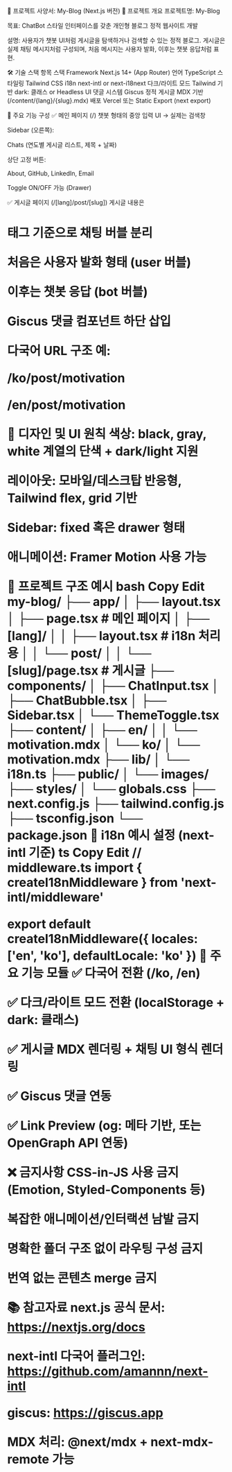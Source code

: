 📘 프로젝트 사양서: My-Blog (Next.js 버전)
🧾 프로젝트 개요
프로젝트명: My-Blog

목표: ChatBot 스타일 인터페이스를 갖춘 개인형 블로그 정적 웹사이트 개발

설명: 사용자가 챗봇 UI처럼 게시글을 탐색하거나 검색할 수 있는 정적 블로그.
게시글은 실제 채팅 메시지처럼 구성되며, 처음 메시지는 사용자 발화, 이후는 챗봇 응답처럼 표현.

🛠 기술 스택
항목	스택
Framework	Next.js 14+ (App Router)
언어	TypeScript
스타일링	Tailwind CSS
i18n	next-intl or next-i18next
다크/라이트 모드	Tailwind 기반 dark: 클래스 or Headless UI
댓글 시스템	Giscus
정적 게시글	MDX 기반 (/content/{lang}/{slug}.mdx)
배포	Vercel 또는 Static Export (next export)

🧱 주요 기능 구성
✅ 메인 페이지 (/)
챗봇 형태의 중앙 입력 UI → 실제는 검색창

Sidebar (오른쪽):

Chats (연도별 게시글 리스트, 제목 + 날짜)

상단 고정 버튼:

About, GitHub, LinkedIn, Email

Toggle ON/OFF 가능 (Drawer)

✅ 게시글 페이지 (/[lang]/post/[slug])
게시글 내용은 <h1> 태그 기준으로 채팅 버블 분리

처음은 사용자 발화 형태 (user 버블)

이후는 챗봇 응답 (bot 버블)

Giscus 댓글 컴포넌트 하단 삽입

다국어 URL 구조 예:

/ko/post/motivation

/en/post/motivation

🎨 디자인 및 UI 원칙
색상: black, gray, white 계열의 단색 + dark/light 지원

레이아웃: 모바일/데스크탑 반응형, Tailwind flex, grid 기반

Sidebar: fixed 혹은 drawer 형태

애니메이션: Framer Motion 사용 가능

📁 프로젝트 구조 예시
bash
Copy
Edit
my-blog/
├── app/
│   ├── layout.tsx
│   ├── page.tsx               # 메인 페이지
│   ├── [lang]/
│   │   ├── layout.tsx         # i18n 처리용
│   │   └── post/
│   │       └── [slug]/page.tsx  # 게시글
├── components/
│   ├── ChatInput.tsx
│   ├── ChatBubble.tsx
│   ├── Sidebar.tsx
│   └── ThemeToggle.tsx
├── content/
│   ├── en/
│   │   └── motivation.mdx
│   └── ko/
│       └── motivation.mdx
├── lib/
│   └── i18n.ts
├── public/
│   └── images/
├── styles/
│   └── globals.css
├── next.config.js
├── tailwind.config.js
├── tsconfig.json
└── package.json
💬 i18n 예시 설정 (next-intl 기준)
ts
Copy
Edit
// middleware.ts
import { createI18nMiddleware } from 'next-intl/middleware'

export default createI18nMiddleware({
  locales: ['en', 'ko'],
  defaultLocale: 'ko'
})
🔧 주요 기능 모듈
✅ 다국어 전환 (/ko, /en)

✅ 다크/라이트 모드 전환 (localStorage + dark: 클래스)

✅ 게시글 MDX 렌더링 + 채팅 UI 형식 렌더링

✅ Giscus 댓글 연동

✅ Link Preview (og: 메타 기반, 또는 OpenGraph API 연동)

❌ 금지사항
CSS-in-JS 사용 금지 (Emotion, Styled-Components 등)

복잡한 애니메이션/인터랙션 남발 금지

명확한 폴더 구조 없이 라우팅 구성 금지

번역 없는 콘텐츠 merge 금지

📚 참고자료
next.js 공식 문서: https://nextjs.org/docs

next-intl 다국어 플러그인: https://github.com/amannn/next-intl

giscus: https://giscus.app

MDX 처리: @next/mdx + next-mdx-remote 가능
